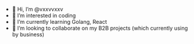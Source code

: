 - 👋 Hi, I’m @vxxvvxxv
- 👀 I’m interested in coding
- 🌱 I’m currently learning Golang, React
- 💞️ I’m looking to collaborate on my B2B projects (which currently using by business)

<!---
vxxvvxxv/vxxvvxxv is a ✨ special ✨ repository because its `README.md` (this file) appears on your GitHub profile.
You can click the Preview link to take a look at your changes.
--->
